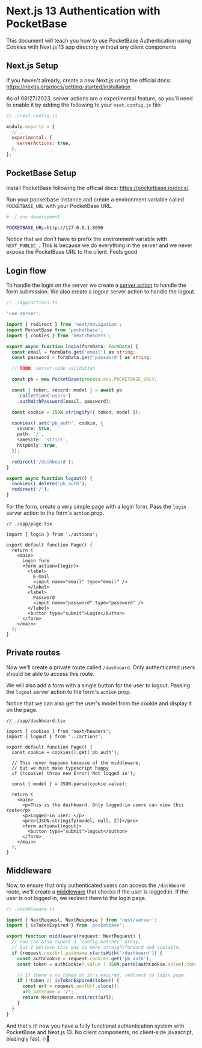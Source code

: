 # Next.js 13 Authentication with PocketBase

This document will teach you how to use PocketBase Authentication using Cookies with Next.js 13 app directory without any client components


## Next.js Setup

If you haven't already, create a new Next.js using the official docs: https://nextjs.org/docs/getting-started/installation

As of 08/27/2023, server actions are a experimental feature, so you'll need to enable it by adding the following to your `next.config.js` file:

```js
// ./next.config.js

module.exports = {
  // ...
  experimental: {
    serverActions: true,
  },
};
```
## PocketBase Setup

Install PocketBase following the official docs: https://pocketbase.io/docs/.

Run your pocketbase instance and create a environment variable called `POCKETBASE_URL` with your PocketBase URL.

```bash
# ./.env.development

POCKETBASE_URL=http://127.0.0.1:8090
```

Notice that we don't have to prefix the environment variable with `NEXT_PUBLIC_`. This is because we do everything in the server and we never expose the PocketBase URL to the client. Feels good.

## Login flow

To handle the login on the server we create a [server action](https://nextjs.org/docs/app/building-your-application/data-fetching/forms-and-mutations#how-server-actions-work) to handle the form submission. We also create a logout server action to handle the logout.

```ts
// ./app/actions.ts

'use server';

import { redirect } from 'next/navigation';
import PocketBase from 'pocketbase';
import { cookies } from 'next/headers';

export async function login(formData: FormData) {
  const email = formData.get('email') as string;
  const password = formData.get('password') as string;

  // TODO: server-side validation

  const pb = new PocketBase(process.env.POCKETBASE_URL);

  const { token, record: model } = await pb
    .collection('users')
    .authWithPassword(email, password);

  const cookie = JSON.stringify({ token, model });

  cookies().set('pb_auth', cookie, {
    secure: true,
    path: '/',
    sameSite: 'strict',
    httpOnly: true,
  });

  redirect('/dashboard');
}

export async function logout() {
  cookies().delete('pb_auth');
  redirect('/');
}
```

For the form, create a very simple page with a login form. Pass the `login` server action to the form's `action` prop.

```tsx
// ./app/page.tsx

import { login } from './actions';

export default function Page() {
  return (
    <main>
      Login form
      <form action={login}>
        <label>
          E-mail
          <input name="email" type="email" />
        </label>
        <label>
          Password
          <input name="password" type="password" />
        </label>
        <button type="submit">Login</button>
      </form>
    </main>
  );
}
```

## Private routes

Now we'll create a private route called `/dashboard`. Only authenticated users should be able to access this route.

We will also add a form with a single button for the user to logout. Passing the `logout` server action to the form's `action` prop.

Notice that we can also get the user's model from the cookie and display it on the page.

```tsx
// ./app/dashboard.tsx

import { cookies } from 'next/headers';
import { logout } from '../actions';

export default function Page() {
  const cookie = cookies().get('pb_auth');

  // This never happens because of the middleware,
  // but we must make typescript happy
  if (!cookie) throw new Error('Not logged in');

  const { model } = JSON.parse(cookie.value);

  return (
    <main>
      <p>This is the dashboard. Only logged-in users can view this route</p>
      <p>Logged-in user: </p>
      <pre>{JSON.stringify(model, null, 2)}</pre>
      <form action={logout}>
        <button type="submit">logout</button>
      </form>
    </main>
  );
}
```

## Middleware

Now, to ensure that only authenticated users can access the `/dashboard` route, we'll create a [middleware](https://nextjs.org/docs/app/building-your-application/routing/middleware) that checks if the user is logged in. If the user is not logged in, we redirect them to the login page.

```ts
// ./middleware.ts

import { NextRequest, NextResponse } from 'next/server';
import { isTokenExpired } from 'pocketbase';

export function middleware(request: NextRequest) {
  // You can also export a `config.matcher` array,
  // but I believe this way is more straightforward and scalable.
  if (request.nextUrl.pathname.startsWith('/dashboard')) {
    const authCookie = request.cookies.get('pb_auth');
    const token = authCookie?.value ? JSON.parse(authCookie.value).token : null;

    // If there's no token or it's expired, redirect to login page.
    if (!token || isTokenExpired(token)) {
      const url = request.nextUrl.clone();
      url.pathname = '/';
      return NextResponse.redirect(url);
    }
  }
}
```

And that's it! now you have a fully functional authentication system with PocketBase and Next.js 13. No client components, no client-side javascript, blazingly fast. 🔥🚀
